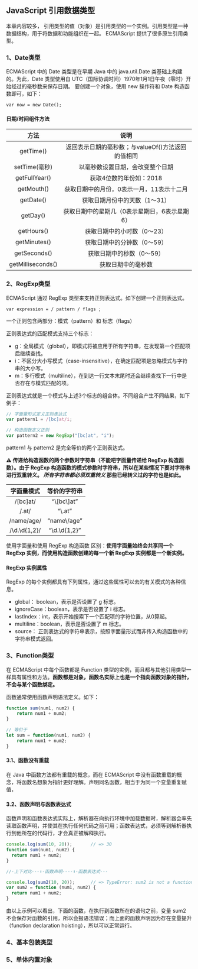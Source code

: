## JavaScript 引用数据类型

本章内容较多，
引用类型的值（对象）是引用类型的一个实例。引用类型是一种数据结构，用于将数据和功能组织在一起。
ECMAScript 提供了很多原生引用类型。

### 1、Date类型

ECMAScript 中的 Date 类型是在早期 Java 中的 java.util.Date 类基础上构建的。为此，Date 类型使用自 UTC（国际协调时间）1970年1月1日午夜（零时）开始经过的毫秒数来保存日期。
    要创建一个对象，使用 new 操作符和 Date 构造函数即可，如下：
    
`var now = new Date();`

#### 日期/时间组件方法
    
| 方法 | 说明 |
| :-: | :-: |
| getTime() | 返回表示日期的毫秒数；与valueOf()方法返回的值相同 |
| setTime(毫秒) | 以毫秒数设置日期，会改变整个日期 |
| getFullYear() | 获取4位数的年份如：2018 |
| getMouth() | 获取日期中的月份，0表示一月，11表示十二月 |
| getDate() | 获取日期月份中的天数（1～31） |
| getDay() | 获取日期中的星期几（0表示星期日，6表示星期6） |
| getHours() | 获取日期中的小时数（0～23） |
| getMinutes() | 获取日期中的分钟数（0～59） |
| getSeconds() | 获取日期中的秒数（0～59） |
| getMilliseconds() | 获取日期中的毫秒数 |



### 2、RegExp类型

ECMAScript 通过 RegExp 类型来支持正则表达式。如下创建一个正则表达式。

`var expression = / pattern / flags ; `

一个正则包含两部分：模式（pattern）和 标志（flags）

正则表达式的匹配模式支持三个标志：

- g：全局模式（global），即模式将被应用于所有字符串，在发现第一个匹配项后继续查找。
- i：不区分大小写模式（case-insensitive），在确定匹配项是忽略模式与字符串的大小写。
- m：多行模式（multiline），在到达一行文本末尾时还会继续查找下一行中是否存在与模式匹配的项。

正则表达式就是一个模式与上述3个标志的组合体。不同组合产生不同结果，如下例子：

```javascript
// 字面量形式定义正则表达式
var pattern1 = /[bc]at/i;

// 构造函数定义正则
var pattern2 = new RegExp("[bc]at", "i");
```

pattern1 与 pattern2 是完全等价的两个正则表达式。

**⚠️ 传递给构造函数的两个参数时字符串（不能吧字面量传递给 RegExp 构造函数）。由于 RegExp 构造函数的模式参数时字符串，所以在某些情况下要对字符串进行双重转义。 _所有字符串都必须双重转义_ 那些已经转义过的字符也是如此。**


| 字面量模式 | 等价的字符串 |
| :-: | :-: |
| /\[bc\]at/ | “\\[bc\\]at” |
| /\.at/ | “\\.at” |
| /name\/age/ | “name\\/age” |
| /\d.\d{1,2}/ | “\\d.\\d{1,2}” |

使用字面量和使用 RegExp 构造函数 区别：**使用字面量始终会共享同一个 RegExp 实例，而使用构造函数创建的每一个新 RegExp 实例都是一个新实例。**

#### RegExp 实例属性

RegExp 的每个实例都具有下列属性，通过这些属性可以去的有关模式的各种信息。

- global： boolean，表示是否设置了 g 标志。
- ignoreCase：boolean，表示是否设置了 i 标志。
- lastIndex：int，表示开始搜索下一个匹配项的字符位置，从0算起。
- multiline：boolean，表示是否设置了 m 标志。
- source： 正则表达式的字符串表示，按照字面量形式而非传入构造函数中的字符串模式返回。

### 3、Function类型

在 ECMAScript 中每个函数都是 Function 类型的实例，而且都与其他引用类型一样具有属性和方法。**函数都是对象，函数名实际上也是一个指向函数对象的指针，不会与某个函数绑定。**

函数通常使用函数声明语法定义。如下：


```javascript
function sum(num1, num2) {
    return num1 + num2;
}

// 等价于
let sum = function(num1, num2) {
    return num1 + num2;
}
```

#### 3.1、函数没有重载

在 Java 中函数方法都有重载的概念，而在 ECMAScript 中没有函数重载的概念，将函数名想象为指针更好理解。声明同名函数，相当于为同一个变量重复赋值，


#### 3.2、函数声明与函数表达式

函数声明和函数表达式实际上，解析器在向执行环境中加载数据时，解析器会率先读取函数声明，并使其在执行任何代码之前可用；函数表达式，必须等到解析器执行到他所在的代码行，才会真正被解释执行。


```javascript
console.log(sum(10, 20));       // => 30
function sum(num1, num2) {
  return num1 + num2;
}

//-上下对比---⬆-函数声明----⬇-函数表达式---

console.log(sum2(10, 20));      // => TypeError: sum2 is not a function
var sum2 = function (num1, num2) {
  return num1 + num2;
}
```

由以上示例可以看出，下面的函数，在执行到函数所在的语句之前，变量 sum2 不会保存对函数的引用，所以会报语法错误；而上面的函数声明因为存在变量提升（function declaration hoisting），所以可以正常运行。








### 4、基本包装类型


















### 5、单体内置对象


















